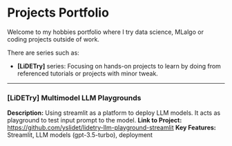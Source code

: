 # Projects Portfolio

Welcome to my hobbies portfolio where I try data science, MLalgo or coding projects outside of work. 

There are series such as: 
* **[LiDETry]** series: Focusing on hands-on projects to learn by doing from referenced tutorials or projects with minor tweak. 

---

### [LiDETry] Multimodel LLM Playgrounds
**Description:** Using streamlit as a platform to deploy LLM models. It acts as playground to test input prompt to the model.
**Link to Project:** https://github.com/yslidet/lidetry-llm-playground-streamlit
**Key Features:** Streamlit, LLM models (gpt-3.5-turbo), deployment
